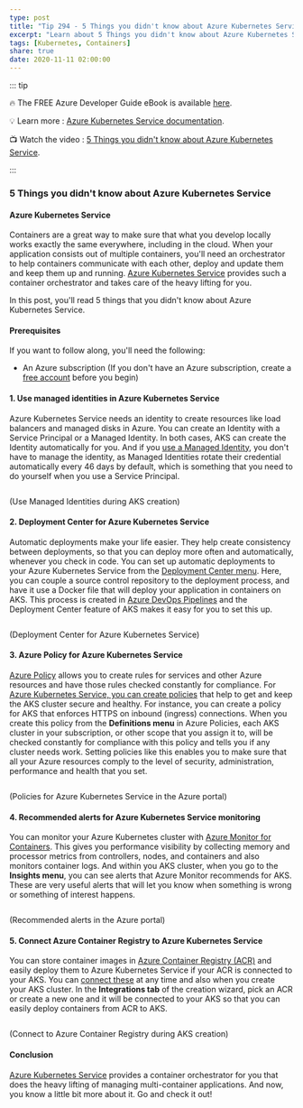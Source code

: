 ```yaml
---
type: post
title: "Tip 294 - 5 Things you didn't know about Azure Kubernetes Service"
excerpt: "Learn about 5 Things you didn't know about Azure Kubernetes Service"
tags: [Kubernetes, Containers]
share: true
date: 2020-11-11 02:00:00
---
```


::: tip 

:fire:  The FREE Azure Developer Guide eBook is available [here](https://aka.ms/azuredevebook?WT.mc_id=docs-azuredevtips-azureappsdev).

:bulb: Learn more : [Azure Kubernetes Service documentation](https://azure.microsoft.com/services/kubernetes-service/?WT.mc_id=azure-azuredevtips-azureappsdev). 

:tv: Watch the video : [5 Things you didn't know about Azure Kubernetes Service](https://youtu.be/Hb6VExxq-lw?WT.mc_id=youtube-azuredevtips-azureappsdev).

:::

### 5 Things you didn't know about Azure Kubernetes Service

#### Azure Kubernetes Service
Containers are a great way to make sure that what you develop locally works exactly the same everywhere, including in the cloud. When your application consists out of multiple containers, you'll need an orchestrator to help containers communicate with each other, deploy and update them and keep them up and running. [Azure Kubernetes Service](https://azure.microsoft.com/services/kubernetes-service/?WT.mc_id=azure-azuredevtips-azureappsdev) provides such a container orchestrator and takes care of the heavy lifting for you.

In this post, you'll read 5 things that you didn't know about Azure Kubernetes Service. 

#### Prerequisites
If you want to follow along, you'll need the following:
* An Azure subscription (If you don't have an Azure subscription, create a [free account](https://azure.microsoft.com/free/?WT.mc_id=azure-azuredevtips-azureappsdev) before you begin)

#### 1. Use managed identities in Azure Kubernetes Service
Azure Kubernetes Service needs an identity to create resources like load balancers and managed disks in Azure. You can create an Identity with a Service Principal or a Managed Identity. In both cases, AKS can create the Identity automatically for you. And if you [use a Managed Identity](https://docs.microsoft.com/azure/aks/use-managed-identity?WT.mc_id=docs-azuredevtips-azureappsdev), you don't have to manage the identity, as Managed Identities rotate their credential automatically every 46 days by default, which is something that you need to do yourself when you use a Service Principal. 

<img :src="$withBase('/files/80managedidentity.png')">

(Use Managed Identities during AKS creation)

#### 2. Deployment Center for Azure Kubernetes Service
Automatic deployments make your life easier. They help create consistency between deployments, so that you can deploy more often and automatically, whenever you check in code. You can set up automatic deployments to your Azure Kubernetes Service from the [Deployment Center menu](https://docs.microsoft.com/azure/aks/deployment-center-launcher?WT.mc_id=docs-azuredevtips-azureappsdev). Here, you can couple a source control repository to the deployment process, and have it use a Docker file that will deploy your application in containers on AKS. This process is created in [Azure DevOps Pipelines](https://azure.microsoft.com/services/devops/pipelines/?WT.mc_id=azure-azuredevtips-azureappsdev) and the Deployment Center feature of AKS makes it easy for you to set this up. 

<img :src="$withBase('/files/80deploymentcenter.png')">

(Deployment Center for Azure Kubernetes Service)

#### 3. Azure Policy for Azure Kubernetes Service
[Azure Policy](https://docs.microsoft.com/azure/governance/policy/tutorials/create-and-manage?WT.mc_id=docs-azuredevtips-azureappsdev) allows you to create rules for services and other Azure resources and have those rules checked constantly for compliance. For [Azure Kubernetes Service, you can create policies](https://docs.microsoft.com/azure/governance/policy/concepts/policy-for-kubernetes?WT.mc_id=docs-azuredevtips-azureappsdev) that help to get and keep the AKS cluster secure and healthy. For instance, you can create a policy for AKS that enforces HTTPS on inbound (ingress) connections. When you create this policy from the **Definitions menu** in Azure Policies, each AKS cluster in your subscription, or other scope that you assign it to, will be checked constantly for compliance with this policy and tells you if any cluster needs work. Setting policies like this enables you to make sure that all your Azure resources comply to the level of security, administration, performance and health that you set. 

<img :src="$withBase('/files/80policy.png')">

(Policies for Azure Kubernetes Service in the Azure portal)

#### 4. Recommended alerts for Azure Kubernetes Service monitoring
You can monitor your Azure Kubernetes cluster with [Azure Monitor for Containers](https://docs.microsoft.com/azure/azure-monitor/insights/container-insights-overview?WT.mc_id=docs-azuredevtips-azureappsdev). This gives you performance visibility by collecting memory and processor metrics from controllers, nodes, and containers and also monitors container logs. And within you AKS cluster, when you go to the **Insights menu**, you can see alerts that Azure Monitor recommends for AKS. These are very useful alerts that will let you know when something is wrong or something of interest happens. 

<img :src="$withBase('/files/80recommenedalerts.png')">

(Recommended alerts in the Azure portal)

#### 5. Connect Azure Container Registry to Azure Kubernetes Service
You can store container images in [Azure Container Registry (ACR)](https://docs.microsoft.com/azure/container-registry/?WT.mc_id=docs-azuredevtips-azureappsdev) and easily deploy them to Azure Kubernetes Service  if your ACR is connected to your AKS. You can [connect these](https://docs.microsoft.com/azure/aks/cluster-container-registry-integration?WT.mc_id=docs-azuredevtips-azureappsdev) at any time and also when you create your AKS cluster. In the **Integrations tab** of the creation wizard, pick an ACR or create a new one and it will be connected to your AKS so that you can easily deploy containers from ACR to AKS. 

<img :src="$withBase('/files/80containerregistry.png')">

(Connect to Azure Container Registry during AKS creation)

#### Conclusion
[Azure Kubernetes Service](https://azure.microsoft.com/services/kubernetes-service/?WT.mc_id=azure-azuredevtips-azureappsdev) provides a container orchestrator for you that does the heavy lifting of managing multi-container applications. And now, you know a little bit more about it. Go and check it out!
